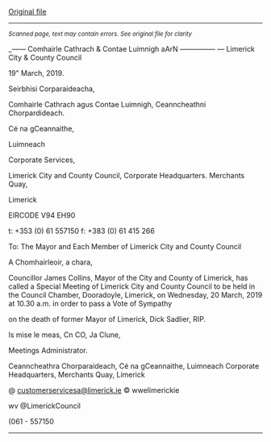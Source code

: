 [Original file](https://www.limerick.ie/sites/default/files/media/documents/2019-03/Agenda%20-%20Special%20Meeting%20of%20Council%20-%2020th%20March%202019.pdf)

---
*<small>Scanned page, text may contain errors. See original file for clarity</small>*  

__——_ Comhairle Cathrach
& Contae Luimnigh
aArN —————
— Limerick City
& County Council

19" March, 2019.

Seirbhisi Corparaideacha,

Comhairle Cathrach agus Contae Luimnigh,
Ceanncheathni Chorpardideach.

Cé na gCeannaithe,

Luimneach

Corporate Services,

Limerick City and County Council,
Corporate Headquarters.
Merchants Quay,

Limerick

EIRCODE V94 EH90

t: +353 (0) 61 557150
f: +383 (0) 61 415 266

To: The Mayor and Each Member of Limerick City and County Council

A Chomhairleoir, a chara,

Councillor James Collins, Mayor of the City and County of Limerick, has called a Special
Meeting of Limerick City and County Council to be held in the Council Chamber, Dooradoyle,
Limerick, on Wednesday, 20 March, 2019 at 10.30 a.m. in order to pass a Vote of Sympathy

on the death of former Mayor of Limerick, Dick Sadlier, RIP.

Is mise le meas,
Cn CO,
Ja Clune,

Meetings Administrator.

Ceanncheathra Chorparaideach, Cé na gCeannaithe, Luimneach
Corporate Headquarters, Merchants Quay, Limerick

@ customerservicesa@limerick.ie
© wwelimerickie

wv @LimerickCouncil

(061 - 557150


---

